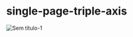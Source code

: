 # single-page-triple-axis
![Sem título-1](https://github.com/Triple-Axis/single-page-triple-axis/assets/116615281/18d2d1ab-781b-4b82-97e4-f489856e6da0)
